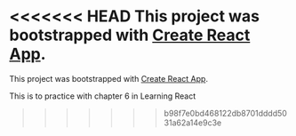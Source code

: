 <<<<<<< HEAD
This project was bootstrapped with [Create React App](https://github.com/facebook/create-react-app).
=======
This project was bootstrapped with [Create React App](https://github.com/facebook/create-react-app).

This is to practice with chapter 6 in Learning React
>>>>>>> b98f7e0bd468122db8701dddd5031a62a14e9c3e
